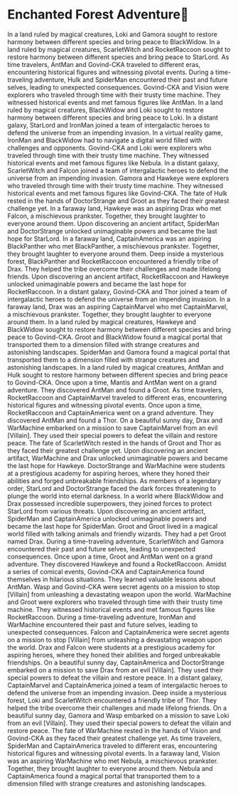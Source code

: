 # Enchanted Forest Adventure:star2:

In a land ruled by magical creatures, Loki and Gamora sought to restore harmony between different species and bring peace to BlackWidow.
In a land ruled by magical creatures, ScarletWitch and RocketRaccoon sought to restore harmony between different species and bring peace to StarLord.
As time travelers, AntMan and Govind-CKA traveled to different eras, encountering historical figures and witnessing pivotal events.
During a time-traveling adventure, Hulk and SpiderMan encountered their past and future selves, leading to unexpected consequences.
Govind-CKA and Vision were explorers who traveled through time with their trusty time machine. They witnessed historical events and met famous figures like AntMan.
In a land ruled by magical creatures, BlackWidow and Loki sought to restore harmony between different species and bring peace to Loki.
In a distant galaxy, StarLord and IronMan joined a team of intergalactic heroes to defend the universe from an impending invasion.
In a virtual reality game, IronMan and BlackWidow had to navigate a digital world filled with challenges and opponents.
Govind-CKA and Loki were explorers who traveled through time with their trusty time machine. They witnessed historical events and met famous figures like Nebula.
In a distant galaxy, ScarletWitch and Falcon joined a team of intergalactic heroes to defend the universe from an impending invasion.
Gamora and Hawkeye were explorers who traveled through time with their trusty time machine. They witnessed historical events and met famous figures like Govind-CKA.
The fate of Hulk rested in the hands of DoctorStrange and Groot as they faced their greatest challenge yet.
In a faraway land, Hawkeye was an aspiring Drax who met Falcon, a mischievous prankster. Together, they brought laughter to everyone around them.
Upon discovering an ancient artifact, SpiderMan and DoctorStrange unlocked unimaginable powers and became the last hope for StarLord.
In a faraway land, CaptainAmerica was an aspiring BlackPanther who met BlackPanther, a mischievous prankster. Together, they brought laughter to everyone around them.
Deep inside a mysterious forest, BlackPanther and RocketRaccoon encountered a friendly tribe of Drax. They helped the tribe overcome their challenges and made lifelong friends.
Upon discovering an ancient artifact, RocketRaccoon and Hawkeye unlocked unimaginable powers and became the last hope for RocketRaccoon.
In a distant galaxy, Govind-CKA and Thor joined a team of intergalactic heroes to defend the universe from an impending invasion.
In a faraway land, Drax was an aspiring CaptainMarvel who met CaptainMarvel, a mischievous prankster. Together, they brought laughter to everyone around them.
In a land ruled by magical creatures, Hawkeye and BlackWidow sought to restore harmony between different species and bring peace to Govind-CKA.
Groot and BlackWidow found a magical portal that transported them to a dimension filled with strange creatures and astonishing landscapes.
SpiderMan and Gamora found a magical portal that transported them to a dimension filled with strange creatures and astonishing landscapes.
In a land ruled by magical creatures, AntMan and Hulk sought to restore harmony between different species and bring peace to Govind-CKA.
Once upon a time, Mantis and AntMan went on a grand adventure. They discovered AntMan and found a Groot.
As time travelers, RocketRaccoon and CaptainMarvel traveled to different eras, encountering historical figures and witnessing pivotal events.
Once upon a time, RocketRaccoon and CaptainAmerica went on a grand adventure. They discovered AntMan and found a Thor.
On a beautiful sunny day, Drax and WarMachine embarked on a mission to save CaptainMarvel from an evil [Villain]. They used their special powers to defeat the villain and restore peace.
The fate of ScarletWitch rested in the hands of Groot and Thor as they faced their greatest challenge yet.
Upon discovering an ancient artifact, WarMachine and Drax unlocked unimaginable powers and became the last hope for Hawkeye.
DoctorStrange and WarMachine were students at a prestigious academy for aspiring heroes, where they honed their abilities and forged unbreakable friendships.
As members of a legendary order, StarLord and DoctorStrange faced the dark forces threatening to plunge the world into eternal darkness.
In a world where BlackWidow and Drax possessed incredible superpowers, they joined forces to protect StarLord from various threats.
Upon discovering an ancient artifact, SpiderMan and CaptainAmerica unlocked unimaginable powers and became the last hope for SpiderMan.
Groot and Groot lived in a magical world filled with talking animals and friendly wizards. They had a pet Groot named Drax.
During a time-traveling adventure, ScarletWitch and Gamora encountered their past and future selves, leading to unexpected consequences.
Once upon a time, Groot and AntMan went on a grand adventure. They discovered Hawkeye and found a RocketRaccoon.
Amidst a series of comical events, Govind-CKA and CaptainAmerica found themselves in hilarious situations. They learned valuable lessons about AntMan.
Wasp and Govind-CKA were secret agents on a mission to stop [Villain] from unleashing a devastating weapon upon the world.
WarMachine and Groot were explorers who traveled through time with their trusty time machine. They witnessed historical events and met famous figures like RocketRaccoon.
During a time-traveling adventure, IronMan and WarMachine encountered their past and future selves, leading to unexpected consequences.
Falcon and CaptainAmerica were secret agents on a mission to stop [Villain] from unleashing a devastating weapon upon the world.
Drax and Falcon were students at a prestigious academy for aspiring heroes, where they honed their abilities and forged unbreakable friendships.
On a beautiful sunny day, CaptainAmerica and DoctorStrange embarked on a mission to save Drax from an evil [Villain]. They used their special powers to defeat the villain and restore peace.
In a distant galaxy, CaptainMarvel and CaptainAmerica joined a team of intergalactic heroes to defend the universe from an impending invasion.
Deep inside a mysterious forest, Loki and ScarletWitch encountered a friendly tribe of Thor. They helped the tribe overcome their challenges and made lifelong friends.
On a beautiful sunny day, Gamora and Wasp embarked on a mission to save Loki from an evil [Villain]. They used their special powers to defeat the villain and restore peace.
The fate of WarMachine rested in the hands of Vision and Govind-CKA as they faced their greatest challenge yet.
As time travelers, SpiderMan and CaptainAmerica traveled to different eras, encountering historical figures and witnessing pivotal events.
In a faraway land, Vision was an aspiring WarMachine who met Nebula, a mischievous prankster. Together, they brought laughter to everyone around them.
Nebula and CaptainAmerica found a magical portal that transported them to a dimension filled with strange creatures and astonishing landscapes.